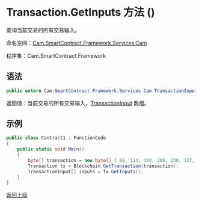 # Transaction.GetInputs 方法 ()

查询当前交易的所有交易输入。

命名空间：[Cam.SmartContract.Framework.Services.Cam](../../Cam.md)

程序集：Cam.SmartContract.Framework

## 语法

```c#
public extern Cam.SmartContract.Framework.Services.Cam.TransactionInput[] GetInputs()
```

返回值：当前交易的所有交易输入，[TransactionInput](../TransactionInput.md) 数组。

## 示例

```c#
public class Contract1 : FunctionCode
{
    public static void Main()
    {
        byte[] transaction = new byte[] { 88, 114, 160, 206, 130, 137, 41, 94, 119, 120, 242, 71, 232, 244, 3, 20, 165, 69, 182, 232, 106, 185, 119, 239, 183, 65, 174, 220, 157, 251, 28, 215 };
        Transaction tx = Blockchain.GetTransaction(transaction);
        TransactionInput[] inputs = tx.GetInputs();
    }
}

```



[返回上级](../Transaction.md)